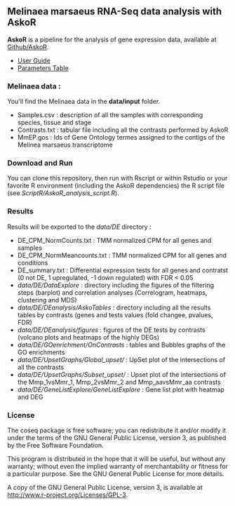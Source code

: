 ## Melinaea marsaeus RNA-Seq data analysis with AskoR 

**AskoR** is a pipeline for the analysis of gene expression data, available at [Github/AskoR](https://github.com/askomics/askoR).

* [User Guide](https://github.com/asusete/askoR/wiki/Pipeline-askoR:-User-Guide)
* [Parameters Table](https://github.com/asusete/askoR/wiki/Pipeline-askoR:-Parameters-Table)

### Melinaea data : 

You'll find the Melinaea data in the **data/input** folder. 

  - Samples.csv : description of all the samples with corresponding species, tissue and stage
  - Contrasts.txt : tabular file including all the contrasts performed by AskoR
  - MmEP.gos : Ids of Gene Ontology termes assigned to the contigs of the Melinea marsaeus transcriptome 



### Download and Run 
You can clone this repository, then run with Rscript or within Rstudio or your favorite R environment (including the AskoR dependencies) the  R script file (see _ScriptR/AskoR_analysis_script.R_).

### Results

Results will be exported to the _data/DE_ directory :
  - DE_CPM_NormCounts.txt : TMM normalized CPM for all genes and samples
  - DE_CPM_NormMeancounts.txt : TMM normalized CPM for all genes and conditions 
  - DE_summary.txt : Differential expression tests for all genes and contratst (0 not DE, 1 upregulated, -1 down regulated) with FDR  < 0.05 
  -  _data/DE/DataExplore_ : directory including the figures  of the filtering steps (barplot) and correlation analyses (Correlogram, heatmaps, clustering and MDS) 
  -  _data/DE/DEanalysis/AskoTables_ : directory including all the results tables by contrasts (genes and tests values (fold changee,  pvalues, FDR)  
  -  _data/DE/DEanalysis/figures_ : figures of the DE tests by contrasts  (volcano plots and heatmaps of the highly DEGs)
  -  _data/DE/GOenrichment/OnContrasts_ : tables and Bubbles graphs of the GO enrichments
  -  _data/DE/UpsetGraphs/Global_upset/_ : UpSet plot of the intersections of all the contrasts
  -  _data/DE/UpsetGraphs/Subset_upset/_ : Upset plot of the intersections of the Mmp_1vsMmr_1, Mmp_2vsMmr_2 and Mmp_aavsMmr_aa contrasts 
  -  _data/DE/GeneListExplore/GeneListExplore_ : Gene list plot with heatmap and DEG

### License

The coseq package is free software; you can redistribute it and/or modify it under the terms of the GNU General Public License, version 3, as published by the Free Software Foundation.

This program is distributed in the hope that it will be useful, but without any warranty; without even the implied warranty of merchantability or fitness for a particular purpose. See the GNU General Public License for more details.

A copy of the GNU General Public License, version 3, is available at http://www.r-project.org/Licenses/GPL-3.
